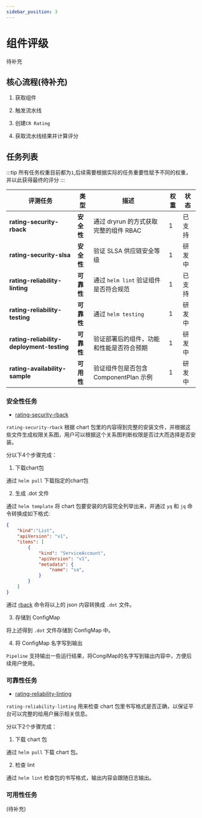 ```yaml
---
sidebar_position: 3
---
```


# 组件评级

待补充

## 核心流程(待补充)

1. 获取组件

2. 触发流水线

3. 创建`CR Rating`

4. 获取流水线结果并计算评分

## 任务列表

:::tip
所有任务权重目前都为`1`,后续需要根据实际的任务重要性赋予不同的权重，并以此获得最终的评分
:::

| 评测任务                           | 类型   | 描述                                   | 权重 | 状态    |
| ---------------------------------- | ------ | -------------------------------------- | ---- | ------- |
| **rating-security-rback**          | **安全性** | 通过 dryrun 的方式获取完整的组件 RBAC | 1    | 已支持 |
| **rating-security-slsa**           | **安全性** | 验证 SLSA 供应链安全等级              | 1    | 研发中 |
| **rating-reliability-linting**     | **可靠性** | 通过 `helm lint` 验证组件是否符合规范 | 1    | 已支持 |
| **rating-reliability-testing**     | **可靠性** | 通过 `helm testing`                    | 1    | 研发中 |
| **rating-reliability-deployment-testing** | **可靠性** | 验证部署后的组件，功能和性能是否符合预期 | 1    | 研发中 |
| **rating-availability-sample**     | **可用性** | 验证组件包是否包含 ComponentPlan 示例  | 1    | 研发中 |

### 安全性任务

- [rating-security-rback](https://github.com/kubebb/core/blob/main/pipeline/rating/tasks/task-rbac.yaml)

`rating-security-rback` 根据 chart 包里的内容得到完整的安装文件，并根据这些文件生成权限关系图，用户可以根据这个关系图判断权限是否过大而选择是否安装。

分以下4个步骤完成：

1. 下载chart包

通过 `helm pull` 下载指定的chart包

2. 生成 .dot 文件

通过 `helm template` 将 chart 包要安装的内容完全列举出来，并通过 `yq` 和 `jq` 命令转换成如下格式:

```json
{
    "kind":"List",
    "apiVersion": "v1",
    "items": [
        {
            "kind": "ServiceAccount",
            "apiVersion": "v1",
            "metadata": {
                "name": "sa",
            }
        }
    ]
}
```

通过 [rback](https://github.com/team-soteria/rback) 命令将以上的 json 内容转换成 `.dot` 文件。

3. 存储到 ConfigMap

将上述得到 `.dot` 文件存储到 ConfigMap 中。

4. 将 ConfigMap 名字写到输出

`Pipeline` 支持输出一些运行结果，将CongiMap的名字写到输出内容中，方便后续用户使用。

### 可靠性任务

- [rating-reliability-linting](https://github.com/kubebb/core/blob/main/pipeline/rating/tasks/task-helm-lint.yaml)

`rating-reliability-linting` 用来检查 chart 包里书写格式是否正确，以保证平台可以完整的给用户展示相关信息。

分以下2个步骤完成：

1. 下载 chart 包

通过 `helm pull` 下载 chart 包。

2. 检查 lint

通过 `helm lint` 检查包的书写格式，输出内容会跟随日志输出。

### 可用性任务

(待补充)

